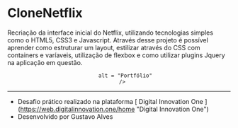 # CloneNetflix
Recriação da interface inicial do Netflix, utilizando tecnologias simples
como  o HTML5, CSS3 e Javascript. Através desse projeto é possível aprender
como estruturar um layout, estilizar através do CSS com containers e varíaveis,
utilização de flexbox e como utilizar plugins  Jquery na aplicação em questão.

<p align = "center">
      <img 
          
         alt = "Portfólio" 
      />
 
</p>

<hr />

- Desafio prático realizado na plataforma [ Digital Innovation One ] (https://web.digitalinnovation.one/home "Digital Innovation One") 
- Desenvolvido por Gustavo Alves
